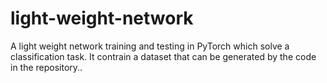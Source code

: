 # light-weight-network
A light weight network training and testing in PyTorch which solve a classification task. It contrain a dataset that can be generated by the code in the repository..

